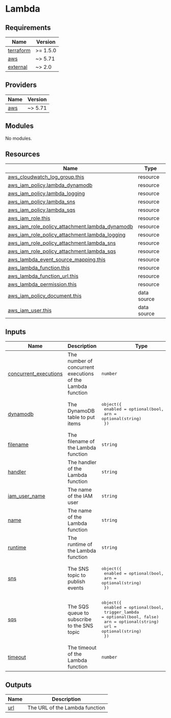 # Lambda

<!-- BEGINNING OF PRE-COMMIT-TERRAFORM DOCS HOOK -->
## Requirements

| Name | Version |
|------|---------|
| <a name="requirement_terraform"></a> [terraform](#requirement\_terraform) | >= 1.5.0 |
| <a name="requirement_aws"></a> [aws](#requirement\_aws) | ~> 5.71 |
| <a name="requirement_external"></a> [external](#requirement\_external) | ~> 2.0 |

## Providers

| Name | Version |
|------|---------|
| <a name="provider_aws"></a> [aws](#provider\_aws) | ~> 5.71 |

## Modules

No modules.

## Resources

| Name | Type |
|------|------|
| [aws_cloudwatch_log_group.this](https://registry.terraform.io/providers/hashicorp/aws/latest/docs/resources/cloudwatch_log_group) | resource |
| [aws_iam_policy.lambda_dynamodb](https://registry.terraform.io/providers/hashicorp/aws/latest/docs/resources/iam_policy) | resource |
| [aws_iam_policy.lambda_logging](https://registry.terraform.io/providers/hashicorp/aws/latest/docs/resources/iam_policy) | resource |
| [aws_iam_policy.lambda_sns](https://registry.terraform.io/providers/hashicorp/aws/latest/docs/resources/iam_policy) | resource |
| [aws_iam_policy.lambda_sqs](https://registry.terraform.io/providers/hashicorp/aws/latest/docs/resources/iam_policy) | resource |
| [aws_iam_role.this](https://registry.terraform.io/providers/hashicorp/aws/latest/docs/resources/iam_role) | resource |
| [aws_iam_role_policy_attachment.lambda_dynamodb](https://registry.terraform.io/providers/hashicorp/aws/latest/docs/resources/iam_role_policy_attachment) | resource |
| [aws_iam_role_policy_attachment.lambda_logging](https://registry.terraform.io/providers/hashicorp/aws/latest/docs/resources/iam_role_policy_attachment) | resource |
| [aws_iam_role_policy_attachment.lambda_sns](https://registry.terraform.io/providers/hashicorp/aws/latest/docs/resources/iam_role_policy_attachment) | resource |
| [aws_iam_role_policy_attachment.lambda_sqs](https://registry.terraform.io/providers/hashicorp/aws/latest/docs/resources/iam_role_policy_attachment) | resource |
| [aws_lambda_event_source_mapping.this](https://registry.terraform.io/providers/hashicorp/aws/latest/docs/resources/lambda_event_source_mapping) | resource |
| [aws_lambda_function.this](https://registry.terraform.io/providers/hashicorp/aws/latest/docs/resources/lambda_function) | resource |
| [aws_lambda_function_url.this](https://registry.terraform.io/providers/hashicorp/aws/latest/docs/resources/lambda_function_url) | resource |
| [aws_lambda_permission.this](https://registry.terraform.io/providers/hashicorp/aws/latest/docs/resources/lambda_permission) | resource |
| [aws_iam_policy_document.this](https://registry.terraform.io/providers/hashicorp/aws/latest/docs/data-sources/iam_policy_document) | data source |
| [aws_iam_user.this](https://registry.terraform.io/providers/hashicorp/aws/latest/docs/data-sources/iam_user) | data source |

## Inputs

| Name | Description | Type | Default | Required |
|------|-------------|------|---------|:--------:|
| <a name="input_concurrent_executions"></a> [concurrent\_executions](#input\_concurrent\_executions) | The number of concurrent executions of the Lambda function | `number` | `1` | no |
| <a name="input_dynamodb"></a> [dynamodb](#input\_dynamodb) | The DynamoDB table to put items | <pre>object({<br>    enabled = optional(bool, false)<br>    arn     = optional(string)<br>  })</pre> | n/a | yes |
| <a name="input_filename"></a> [filename](#input\_filename) | The filename of the Lambda function | `string` | n/a | yes |
| <a name="input_handler"></a> [handler](#input\_handler) | The handler of the Lambda function | `string` | n/a | yes |
| <a name="input_iam_user_name"></a> [iam\_user\_name](#input\_iam\_user\_name) | The name of the IAM user | `string` | n/a | yes |
| <a name="input_name"></a> [name](#input\_name) | The name of the Lambda function | `string` | n/a | yes |
| <a name="input_runtime"></a> [runtime](#input\_runtime) | The runtime of the Lambda function | `string` | `"python3.12"` | no |
| <a name="input_sns"></a> [sns](#input\_sns) | The SNS topic to publish events | <pre>object({<br>    enabled = optional(bool, false)<br>    arn     = optional(string)<br>  })</pre> | n/a | yes |
| <a name="input_sqs"></a> [sqs](#input\_sqs) | The SQS queue to subscribe to the SNS topic | <pre>object({<br>    enabled        = optional(bool, false)<br>    trigger_lambda = optional(bool, false)<br>    arn            = optional(string)<br>    url            = optional(string)<br>  })</pre> | n/a | yes |
| <a name="input_timeout"></a> [timeout](#input\_timeout) | The timeout of the Lambda function | `number` | `10` | no |

## Outputs

| Name | Description |
|------|-------------|
| <a name="output_url"></a> [url](#output\_url) | The URL of the Lambda function |
<!-- END OF PRE-COMMIT-TERRAFORM DOCS HOOK -->
